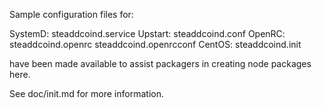 Sample configuration files for:

SystemD: steaddcoind.service
Upstart: steaddcoind.conf
OpenRC:  steaddcoind.openrc
         steaddcoind.openrcconf
CentOS:  steaddcoind.init

have been made available to assist packagers in creating node packages here.

See doc/init.md for more information.
